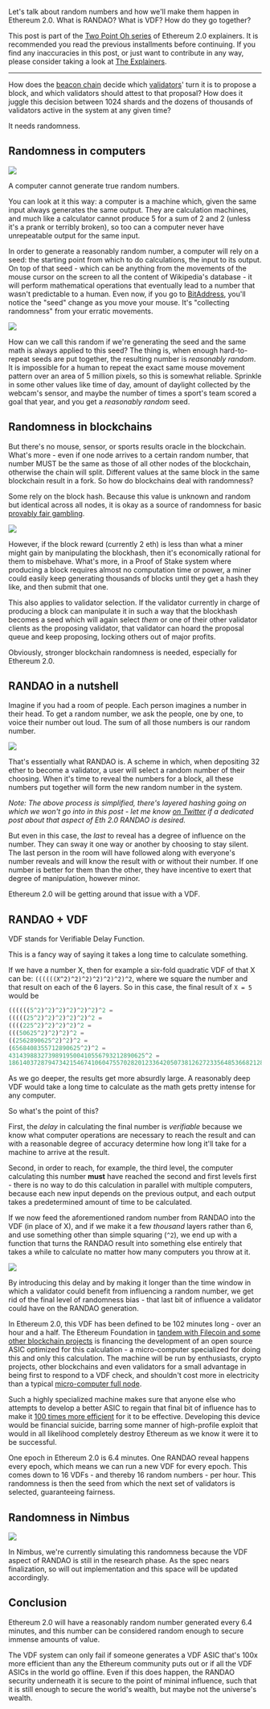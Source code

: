 Let's talk about random numbers and how we'll make them happen in Ethereum 2.0. What is RANDAO? What is VDF? How do they go together?

This post is part of the [Two Point Oh series](https://our.status.im/tag/two-point-oh) of Ethereum 2.0 explainers. It is recommended you read the previous installments before continuing. If you find any inaccuracies in this post, or just want to contribute in any way, please consider taking a look at [The Explainers](https://github.com/status-im/the-explainers/).

---

How does the [beacon chain](https://our.status.im/two-point-oh-the-beacon-chain/) decide which [validators](https://our.status.im/two-point-oh-explaining-validators/)' turn it is to propose a block, and which validators should attest to that proposal? How does it juggle this decision between 1024 shards and the dozens of thousands of validators active in the system at any given time?

It needs randomness.

## Randomness in computers

![](https://our.status.im/content/images/2019/05/dice-wide.png)

A computer cannot generate true random numbers.

You can look at it this way: a computer is a machine which, given the same input always generates the same output. They are calculation machines, and much like a calculator cannot produce 5 for a sum of 2 and 2 (unless it's a prank or terribly broken), so too can a computer never have unrepeatable output for the same input.

In order to generate a reasonably random number, a computer will rely on a seed: the starting point from which to do calculations, the input to its output. On top of that seed - which can be anything from the movements of the mouse cursor on the screen to all the content of Wikipedia's database - it will perform mathematical operations that eventually lead to a number that wasn't predictable to a human. Even now, if you go to [BitAddress](https://www.bitaddress.org), you'll notice the "seed" change as you move your mouse. It's "collecting randomness" from your erratic movements.

![](https://our.status.im/content/images/2019/05/cursor-random.png)

How can we call this random if we're generating the seed and the same math is always applied to this seed? The thing is, when enough hard-to-repeat seeds are put together, the resulting number is _reasonably random_. It is impossible for a human to repeat the exact same mouse movement pattern over an area of 5 million pixels, so this is somewhat reliable. Sprinkle in some other values like time of day, amount of daylight collected by the webcam's sensor, and maybe the number of times a sport's team scored a goal that year, and you get a _reasonably random_ seed.

## Randomness in blockchains

But there's no mouse, sensor, or sports results oracle in the blockchain. What's more - even if one node arrives to a certain random number, that number MUST be the same as those of all other nodes of the blockchain, otherwise the chain will split. Different values at the same block in the same blockchain result in a fork. So how do blockchains deal with randomness?

Some rely on the block hash. Because this value is unknown and random but identical across all nodes, it is okay as a source of randomness for basic [provably fair gambling](https://bitfalls.com/2018/03/29/gambling-blockchain-provably-fair-mean/).

![](https://our.status.im/content/images/2019/05/casino.png)

However, if the block reward (currently 2 eth) is less than what a miner might gain by manipulating the blockhash, then it's economically rational for them to misbehave. What's more, in a Proof of Stake system where producing a block requires almost no computation time or power, a miner could easily keep generating thousands of blocks until they get a hash they like, and then submit that one. 

This also applies to validator selection. If the validator currently in charge of producing a block can manipulate it in such a way that the blockhash becomes a seed which will again select _them_ or one of their other validator clients as the proposing validator, that validator can hoard the proposal queue and keep proposing, locking others out of major profits.

Obviously, stronger blockchain randomness is needed, especially for Ethereum 2.0.

## RANDAO in a nutshell

Imagine if you had a room of people. Each person imagines a number in their head. To get a random number, we ask the people, one by one, to voice their number out loud. The sum of all those numbers is our random number.

![](https://our.status.im/content/images/2019/05/auctions.jpg)

That's essentially what RANDAO is. A scheme in which, when depositing 32 ether to become a validator, a user will select a random number of their choosing. When it's time to reveal the numbers for a block, all these numbers put together will form the new random number in the system.

_Note: The above process is simplified, there's layered hashing going on which we won't go into in this post - let me know [on Twitter](https://twitter.com/bitfalls) if a dedicated post about that aspect of Eth 2.0 RANDAO is desired._

But even in this case, the _last_ to reveal has a degree of influence on the number. They can sway it one way or another by choosing to stay silent. The last person in the room will have followed along with everyone's number reveals and will know the result with or without their number. If one number is better for them than the other, they have incentive to exert that degree of manipulation, however minor.

Ethereum 2.0 will be getting around that issue with a VDF.

## RANDAO + VDF

VDF stands for Verifiable Delay Function.

This is a fancy way of saying it takes a long time to calculate something.

If we have a number X, then for example a six-fold quadratic VDF of that X can be: `((((((X^2)^2)^2)^2)^2)^2)^2`, where we square the number and that result on each of the 6 layers. So in this case, the final result of `X = 5` would be  

```js
((((((5^2)^2)^2)^2)^2)^2)^2 =
(((((25^2)^2)^2)^2)^2)^2 =
((((225^2)^2)^2)^2)^2 =
(((50625^2)^2)^2)^2 =
((2562890625^2)^2)^2 =
(6568408355712890625^2)^2 =
43143988327398919500410556793212890625^2 =
1861403728794734215467410604755702820123364205073812627233564853668212890625
```

As we go deeper, the results get more absurdly large. A reasonably deep VDF would take a long time to calculate as the math gets pretty intense for any computer.

So what's the point of this?

First, the _delay_ in calculating the final number is _verifiable_ because we know what computer operations are necessary to reach the result and can with a reasonable degree of accuracy determine how long it'll take for a machine to arrive at the result.

Second, in order to reach, for example, the third level, the computer calculating this number **must** have reached the second and first levels first - there is no way to do this calculation in parallel with multiple computers, because each new input depends on the previous output, and each output takes a predetermined amount of time to be calculated.

If we now feed the aforementioned random number from RANDAO into the VDF (in place of X), and if we make it a few _thousand_ layers rather than 6, and use something other than simple squaring (`^2`), we end up with a function that turns the RANDAO result into something else entirely that takes a while to calculate no matter how many computers you throw at it.

![](https://our.status.im/content/images/2019/05/comps.png)

By introducing this delay and by making it longer than the time window in which a validator could benefit from influencing a random number, we get rid of the final level of randomness bias - that last bit of influence a validator could have on the RANDAO generation.

In Ethereum 2.0, this VDF has been defined to be 102 minutes long - over an hour and a half. The Ethereum Foundation in [tandem with Filecoin and some other blockchain projects](https://filecoin.io/blog/collaboration-on-vdfs/) is financing the development of an open source ASIC optimized for this calculation - a micro-computer specialized for doing this and only this calculation. The machine will be run by enthusiasts, crypto projects, other blockchains and even validators for a small advantage in being first to respond to a VDF check, and shouldn't cost more in electricity than a typical [micro-computer full node](https://twitter.com/bitfalls/status/1115167449849237504). 

Such a highly specialized machine makes sure that anyone else who attempts to develop a better ASIC to regain that final bit of influence has to make it [100 times more efficient](https://www.zeroknowledge.fm/74) for it to be effective. Developing this device would be financial suicide, barring some manner of high-profile exploit that would in all likelihood completely destroy Ethereum as we know it were it to be successful.

One epoch in Ethereum 2.0 is 6.4 minutes. One RANDAO reveal happens every epoch, which means we can run a new VDF for every epoch. This comes down to 16 VDFs - and thereby 16 random numbers - per hour. This randomness is then the seed from which the next set of validators is selected, guaranteeing fairness.

## Randomness in Nimbus

![](https://our.status.im/content/images/2019/05/header.png)

In Nimbus, we're currently simulating this randomness because the VDF aspect of RANDAO is still in the research phase. As the spec nears finalization, so will out implementation and this space will be updated accordingly.

## Conclusion

Ethereum 2.0 will have a reasonably random number generated every 6.4 minutes, and this number can be considered random enough to secure immense amounts of value. 

The VDF system can only fail if someone generates a VDF ASIC that's 100x more efficient than any the Ethereum community puts out or if all the VDF ASICs in the world go offline. Even if this does happen, the RANDAO security underneath it is secure to the point of minimal influence, such that it is still enough to secure the world's wealth, but maybe not the universe's wealth.